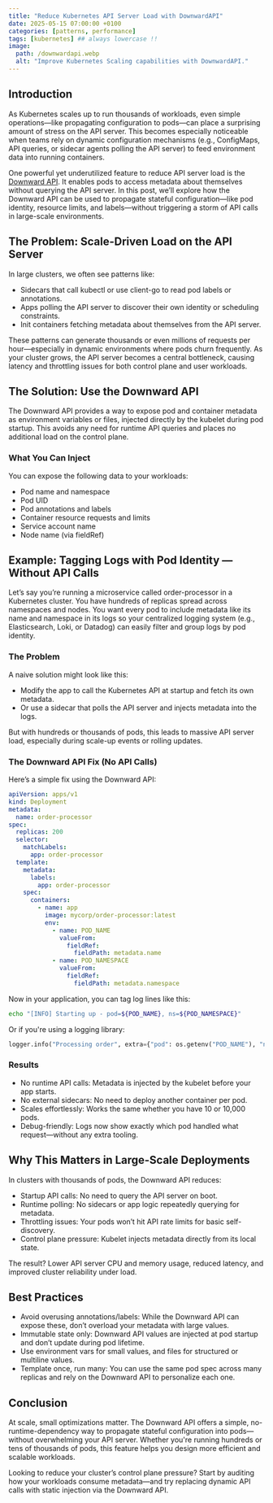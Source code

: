 ```yaml
---
title: "Reduce Kubernetes API Server Load with DownwardAPI"
date: 2025-05-15 07:00:00 +0100
categories: [patterns, performance]
tags: [kubernetes] ## always lowercase !!
image:
  path: /downwardapi.webp
  alt: "Improve Kubernetes Scaling capabilities with DownwardAPI."
---
```


## Introduction
As Kubernetes scales up to run thousands of workloads, even simple operations—like propagating configuration to pods—can place a surprising amount of stress on the API server. This becomes especially noticeable when teams rely on dynamic configuration mechanisms (e.g., ConfigMaps, API queries, or sidecar agents polling the API server) to feed environment data into running containers.

One powerful yet underutilized feature to reduce API server load is the [Downward API](https://kubernetes.io/docs/concepts/workloads/pods/downward-api/). It enables pods to access metadata about themselves without querying the API server. In this post, we’ll explore how the Downward API can be used to propagate stateful configuration—like pod identity, resource limits, and labels—without triggering a storm of API calls in large-scale environments.

## The Problem: Scale-Driven Load on the API Server
In large clusters, we often see patterns like:

* Sidecars that call kubectl or use client-go to read pod labels or annotations.
* Apps polling the API server to discover their own identity or scheduling constraints.
* Init containers fetching metadata about themselves from the API server.

These patterns can generate thousands or even millions of requests per hour—especially in dynamic environments where pods churn frequently. As your cluster grows, the API server becomes a central bottleneck, causing latency and throttling issues for both control plane and user workloads.


## The Solution: Use the Downward API
The Downward API provides a way to expose pod and container metadata as environment variables or files, injected directly by the kubelet during pod startup. This avoids any need for runtime API queries and places no additional load on the control plane.

### What You Can Inject
You can expose the following data to your workloads:

* Pod name and namespace
* Pod UID
* Pod annotations and labels
* Container resource requests and limits
* Service account name
* Node name (via fieldRef)

## Example: Tagging Logs with Pod Identity — Without API Calls

Let’s say you’re running a microservice called order-processor in a Kubernetes cluster. You have hundreds of replicas spread across namespaces and nodes. You want every pod to include metadata like its name and namespace in its logs so your centralized logging system (e.g., Elasticsearch, Loki, or Datadog) can easily filter and group logs by pod identity.

### The Problem
A naive solution might look like this:

* Modify the app to call the Kubernetes API at startup and fetch its own metadata.
* Or use a sidecar that polls the API server and injects metadata into the logs.

But with hundreds or thousands of pods, this leads to massive API server load, especially during scale-up events or rolling updates.

### The Downward API Fix (No API Calls)
Here’s a simple fix using the Downward API:

```yaml
apiVersion: apps/v1
kind: Deployment
metadata:
  name: order-processor
spec:
  replicas: 200
  selector:
    matchLabels:
      app: order-processor
  template:
    metadata:
      labels:
        app: order-processor
    spec:
      containers:
        - name: app
          image: mycorp/order-processor:latest
          env:
            - name: POD_NAME
              valueFrom:
                fieldRef:
                  fieldPath: metadata.name
            - name: POD_NAMESPACE
              valueFrom:
                fieldRef:
                  fieldPath: metadata.namespace
```

Now in your application, you can tag log lines like this:

```sh
echo "[INFO] Starting up - pod=${POD_NAME}, ns=${POD_NAMESPACE}"
```

Or if you're using a logging library:

```python
logger.info("Processing order", extra={"pod": os.getenv("POD_NAME"), "ns": os.getenv("POD_NAMESPACE")})
```

### Results
* No runtime API calls: Metadata is injected by the kubelet before your app starts.
* No external sidecars: No need to deploy another container per pod.
* Scales effortlessly: Works the same whether you have 10 or 10,000 pods.
* Debug-friendly: Logs now show exactly which pod handled what request—without any extra tooling.

## Why This Matters in Large-Scale Deployments
In clusters with thousands of pods, the Downward API reduces:

* Startup API calls: No need to query the API server on boot.
* Runtime polling: No sidecars or app logic repeatedly querying for metadata.
* Throttling issues: Your pods won’t hit API rate limits for basic self-discovery.
* Control plane pressure: Kubelet injects metadata directly from its local state.

The result? Lower API server CPU and memory usage, reduced latency, and improved cluster reliability under load.

## Best Practices
* Avoid overusing annotations/labels: While the Downward API can expose these, don’t overload your metadata with large values.
* Immutable state only: Downward API values are injected at pod startup and don’t update during pod lifetime.
* Use environment vars for small values, and files for structured or multiline values.
* Template once, run many: You can use the same pod spec across many replicas and rely on the Downward API to personalize each one.


## Conclusion
At scale, small optimizations matter. The Downward API offers a simple, no-runtime-dependency way to propagate stateful configuration into pods—without overwhelming your API server. Whether you're running hundreds or tens of thousands of pods, this feature helps you design more efficient and scalable workloads.

Looking to reduce your cluster’s control plane pressure? Start by auditing how your workloads consume metadata—and try replacing dynamic API calls with static injection via the Downward API.
